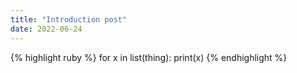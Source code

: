 ```yaml
---
title: "Introduction post"
date: 2022-06-24
---
```



{% highlight ruby %}
for x in list(thing):
  print(x)
{% endhighlight %}
